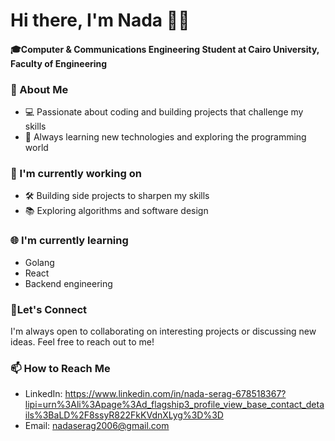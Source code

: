 # Hi there, I'm Nada 👋😺
#### 🎓Computer & Communications Engineering Student at **Cairo University, Faculty of Engineering**  

### 🚀 About Me
- 💻 Passionate about coding and building projects that challenge my skills  
- 🌱 Always learning new technologies and exploring the programming world  

### 🔭 I'm currently working on
- 🛠️ Building side projects to sharpen my skills  
- 📚 Exploring algorithms and software design

### 🌐 I'm currently learning
- Golang
- React
- Backend engineering  

### 🌟Let's Connect
I'm always open to  collaborating on interesting projects or discussing new ideas. Feel free to reach out to me!

### 📫 How to Reach Me
- LinkedIn: https://www.linkedin.com/in/nada-serag-678518367?lipi=urn%3Ali%3Apage%3Ad_flagship3_profile_view_base_contact_details%3BaLD%2F8ssyR822FkKVdnXLyg%3D%3D
- Email: nadaserag2006@gmail.com
